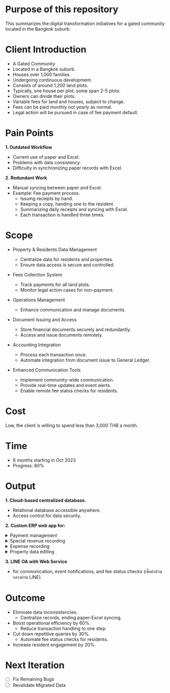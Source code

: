 # Purpose of this repository
This summarizes the digital transformation initiatives for a gated community located in the Bangkok suburb. 

# Client Introduction
- A Gated Community
- Located in a Bangkok suburb.
- Houses over 1,000 families.
- Undergoing continuous development.
- Consists of around 1,200 land plots.
- Typically, one house per plot; some span 2-5 plots.
- Owners can divide their plots.
- Variable fees for land and houses, subject to change.
- Fees can be paid monthly not yearly as normal.
- Legal action will be pursued in case of fee payment default.

# Pain Points
**1. Outdated Workflow**
- Current use of paper and Excel.
- Problems with data consistency.
- Difficulty in synchronizing paper records with Excel.

**2. Redundant Work**
- Manual syncing between paper and Excel.
- Example: Fee payment process.
  - Issuing receipts by hand.
  - Keeping a copy, handing one to the resident.
  - Summarizing daily receipts and syncing with Excel.
  - Each transaction is handled three times.

# Scope
- Property & Residents Data Management
  - Centralize data for residents and properties.
  - Ensure data access is secure and controlled.

- Fees Collection System
  - Track payments for all land plots.
  - Monitor legal action cases for non-payment.

- Operations Management
  - Enhance communication and manage documents.

- Document Issuing and Access
  - Store financial documents securely and redundantly.
  - Access and issue documents remotely.

- Accounting Integration
  - Process each transaction once.
  - Automate integration from document issue to General Ledger.

- Enhanced Communication Tools
  - Implement community-wide communication.
  - Provide real-time updates and event alerts.
  - Enable remote fee status checks for residents.

# Cost
Low, the client is willing to spend less than 3,000 THB a month.

# Time
- 6 months starting in Oct 2023
- Progress: 80%

# Output

**1. Cloud-based centralized database.**  
  - Relational database accessible anywhere.
  - Access control for data security.

**2. Custom ERP web app for:**

<details>
  <summary>Payment management</summary>

- Fees

  Fees are collected for maintaining the facilities in the community. The fees can be paid down to a monthly basis. When the fees are paid, the staff will record them in the system, the receipt is created, the payment history is updated, and all number is posted to the general ledger (accounting) automatically.
  
    - History

      ![](/Images/1.1_Fees/fees_1_history.png)
      
      (1) A history of payment
      
      (2) Filter by Date Range
      
      (3) Print Button

      (4) Cancel Button - There will be a confirmation prompt when clicked.
         ![](/Images/1.1_Fees/fees_2_cancel.png)

      (5) Pagination

      (6) Navigate to Check / Create

    - Check / Create
      
      ![](/Images/1.1_Fees/fees_3_create.png)

      [A] Input Address or Land Plot to search for outstanding invoices
      
      [B] Form for issuing a receipt
      
      (1) Payment Method
      
      (2) Date

      (3) Select period for this payment
      
      (4) Payment History
      
      (5) Description
      
      (6) Discount / Revenue

      (7) Total Amount

      (8) Confirmation Box and Submit Button
      
- Installment
  
  In case of payment default, there will be a fine or discount from a court order. The amount is treated as an installment. When the installment is paid, the staff will record them in the system, the receipt is created, the installment history is updated, and all number is posted to the general ledger (accounting) automatically.
  
    - History
      
      ![](/Images/1.2_Installment/installment_1_history.png)

      (1) Navigate to Check / Create
      
    - Check / Create
      
      ![](/Images/1.2_Installment/installment_2_create.png)

      [A] Input Address or Land Plot to search for outstanding installments
      
      [B] Form for issuing a receipt
      
      (1) Information about installment amount and history

      (2) Input payment method, date, amount, and description

      (3) Discount / Revenue
      
      (4) Amount after this payment
      
      (5) Confirmation Box and Submit Button
</details>

<details>
  <summary>Special revenue recording</summary>

  Other revenue that is not from fees or installments will be recorded on this screen. Options for accounts are fetched from the chart of accounts. After submission, the receipt is created and the amount is posted to the general ledger (accounting) automatically.
  
  - History

    ![](/Images/2_Etc/etc_1_history.png)

    (1) Navigate to Create
    
  - Create
    
    ![](/Images/2_Etc/etc_2_create.png)

    (1) Input date and description

    (2) Input amount of each entry

    (3) Submit button
    
</details>

<details>
  <summary>Expense recording</summary>
  
  Once a day, the staff will collect and record all expenses in the system by creating a payment voucher in a system. Options for accounts are fetched from the chart of accounts. After the voucher is created, every entry will be posted to the general ledger (accounting) automatically.
 
  - History
    
    ![](/Images/3_Pv/pv_1_history.png)

    (1) Navigate to Create
    
  - Create
    
    ![](/Images/3_Pv/pv_2_create.png)

    (1) Input date and description

    (2) Input amount of each entry

    (3) Submit button

</details>

<details>
  <summary>Property data editing</summary>

  Edit info of each land plot, if there's another plot within the same address, update one with update others automatically.
  
  ![](/Images/4_Block/block_1_main.png)
  ![](/Images/4_Block/block_2_edit_status.png)
  ![](/Images/4_Block/block_3_edit_note.png)

</details>

  **3. LINE OA with Web Service**  
  - for communication, event notifications, and fee status checks (เช็คค่าส่วนกลางผ่าน LINE).

# Outcome
- Eliminate data inconsistencies.
  - Centralize records, ending paper-Excel syncing.
- Boost operational efficiency by 60%.
  - Reduce transaction handling to one step.
- Cut down repetitive queries by 30%.
  - Automate fee status checks for residents.
- Increase resident engagement by 20%.

# Next Iteration
- [ ] Fix Remaining Bugs
- [ ] Revalidate Migrated Data
